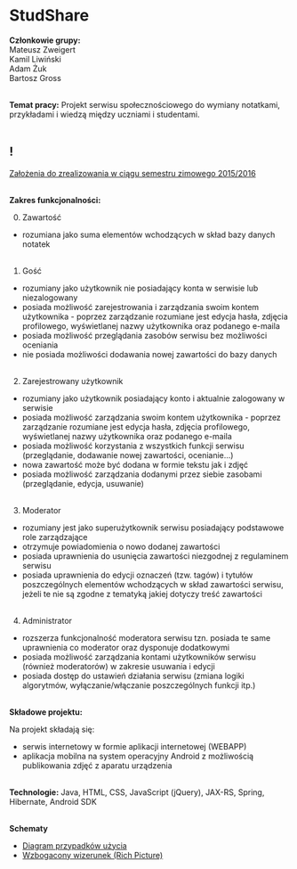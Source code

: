 # StudShare

<b>Członkowie grupy:</b><br />
Mateusz Zweigert<br />
Kamil Liwiński<br />
Adam Żuk<br />
Bartosz Gross<br /><br />

<b>Temat pracy:</b> Projekt serwisu społecznościowego do wymiany notatkami, przykładami i wiedzą między uczniami i studentami.<br /><br />

<h2><b>! </b></h2><a href="https://github.com/StudShare/StudShare/blob/master/TODO.md">Założenia do zrealizowania w ciągu semestru zimowego 2015/2016</a><br /><br />

<b>Zakres funkcjonalności:</b>

0. Zawartość
  - rozumiana jako suma elementów wchodzących w skład bazy danych notatek<br /><br />

1. Gość
  - rozumiany jako użytkownik nie posiadający konta w serwisie lub niezalogowany<br />
  - posiada możliwość zarejestrowania i zarządzania swoim kontem użytkownika - poprzez zarządzanie rozumiane jest edycja hasła, zdjęcia profilowego, wyświetlanej nazwy użytkownika oraz podanego e-maila<br />
  - posiada możliwość przeglądania zasobów serwisu bez możliwości oceniania<br />
  - nie posiada możliwości dodawania nowej zawartości do bazy danych<br /><br />

2. Zarejestrowany użytkownik
  - rozumiany jako użytkownik posiadający konto i aktualnie zalogowany w serwisie<br />
  - posiada możliwość zarządzania swoim kontem użytkownika - poprzez zarządzanie rozumiane jest edycja hasła, zdjęcia profilowego, wyświetlanej nazwy użytkownika oraz podanego e-maila<br />
  - posiada możliwość korzystania z wszystkich funkcji serwisu (przeglądanie, dodawanie nowej zawartości, ocenianie...)<br />
  - nowa zawartość może być dodana w formie tekstu jak i zdjęć<br />
  - posiada możliwość zarządzania dodanymi przez siebie zasobami (przeglądanie, edycja, usuwanie)<br /><br />

3. Moderator
  - rozumiany jest jako superużytkownik serwisu posiadający podstawowe role zarządzające<br />
  - otrzymuje powiadomienia o nowo dodanej zawartości<br />
  - posiada uprawnienia do usunięcia zawartości niezgodnej z regulaminem serwisu<br />
  - posiada uprawnienia do edycji oznaczeń (tzw. tagów) i tytułów poszczególnych elementów wchodzących w skład zawartości serwisu, jeżeli te nie są zgodne z tematyką jakiej dotyczy treść zawartości<br /><br />

4. Administrator
  - rozszerza funkcjonalność moderatora serwisu tzn. posiada te same uprawnienia co moderator oraz dysponuje dodatkowymi<br />
  - posiada możliwość zarządzania kontami użytkowników serwisu (również moderatorów) w zakresie usuwania i edycji<br />
  - posiada dostęp do ustawień działania serwisu (zmiana logiki algorytmów, wyłączanie/włączanie poszczególnych funkcji itp.)<br /><br />

<b>Składowe projektu:</b>

Na projekt składają się:

  - serwis internetowy w formie aplikacji internetowej (WEBAPP)
  - aplikacja mobilna na system operacyjny Android z możliwością publikowania zdjęć z aparatu urządzenia<br /><br />

<b>Technologie:</b> Java, HTML, CSS, JavaScript (jQuery), JAX-RS, Spring, Hibernate, Android SDK<br /><br />

<b>Schematy</b><br />

  - <a href="http://oi66.tinypic.com/2bb9qb.jpg" target="_blank">Diagram przypadków użycia</a>
  - <a href="http://i68.tinypic.com/2ufrj2a.jpg" target="_blank">Wzbogacony wizerunek (Rich Picture)</a>
